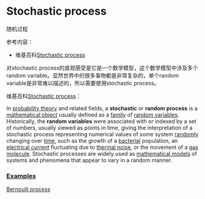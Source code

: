# Stochastic process

随机过程

参考内容：

- 维基百科[Stochastic process](https://en.wikipedia.org/wiki/Stochastic_process)

对stochastic process的直观感受是它是一个数学模型，这个数学模型中涉及多个random variable。显然世界中的很多事物都是非常复杂的，单个random variable是非常难以描述的，所以需要使用stochastic process。

维基百科[Stochastic process](https://en.wikipedia.org/wiki/Stochastic_process)：

In [probability theory](https://en.wikipedia.org/wiki/Probability_theory) and related fields, a **stochastic** or **random process** is a [mathematical object](https://en.wikipedia.org/wiki/Mathematical_object) usually defined as a [family](https://en.wikipedia.org/wiki/Indexed_family) of [random variables](https://en.wikipedia.org/wiki/Random_variable). Historically, the **random variables** were associated with or indexed by a set of numbers, usually viewed as points in time, giving the interpretation of a stochastic process representing numerical values of some system [randomly](https://en.wikipedia.org/wiki/Random) changing over [time](https://en.wikipedia.org/wiki/Time), such as the growth of a [bacterial](https://en.wikipedia.org/wiki/Bacteria) population, an [electrical current](https://en.wikipedia.org/wiki/Electrical_current) fluctuating due to [thermal noise](https://en.wikipedia.org/wiki/Thermal_noise), or the movement of a [gas](https://en.wikipedia.org/wiki/Gas) [molecule](https://en.wikipedia.org/wiki/Molecule). Stochastic processes are widely used as [mathematical models](https://en.wikipedia.org/wiki/Mathematical_models) of systems and phenomena that appear to vary in a random manner. 

### [Examples](https://en.wikipedia.org/wiki/Stochastic_process#Examples)

[Bernoulli process](https://en.wikipedia.org/wiki/Bernoulli_process)

